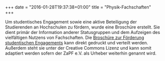 +++
date = "2016-01-28T19:37:38+01:00"
title = "Physik-Fachschaften"
+++

Um studentisches Engagement sowie eine aktive Beteiligung der Studierenden an Hochschulen zu fördern, wurde eine Broschüre erstellt. Sie dient primär der Information anderer Statusgruppen und dem Aufzeigen des vielfältigen Nutzens von Fachschaften.
Die [Broschüre zur Förderung studentischen Engagements](/dokumente/Broschuere_stud_Engagement.pdf) kann direkt gedruckt und  verteilt werden. Außerdem steht sie unter der Creative Commons Lizenz und kann somit adaptiert werden sofern der ZaPF e.V. als Urheber weiterhin genannt wird. 
